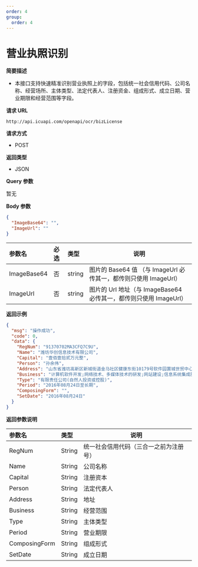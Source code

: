 ```yaml
---
order: 4
group:
  order: 4
---
```


# 营业执照识别

**简要描述**

- 本接口支持快速精准识别营业执照上的字段，包括统一社会信用代码、公司名称、经营场所、主体类型、法定代表人、注册资金、组成形式、成立日期、营业期限和经营范围等字段。

**请求 URL**

```shell
http://api.icuapi.com/openapi/ocr/bizLicense
```

**请求方式**

- POST

**返回类型**

- JSON

**Query 参数**

暂无

**Body 参数**

```json
{
  "ImageBase64": "",
  "ImageUrl": ""
}
```

| 参数名      | 必选 | 类型   | 说明                                                              |
| :---------- | :--- | :----- | ----------------------------------------------------------------- |
| ImageBase64 | 否   | string | 图片的 Base64 值 （与 ImageUrl 必传其一，都传则只使用 ImageUrl）  |
| ImageUrl    | 否   | string | 图片的 Url 地址（与 ImageBase64 必传其一，都传则只使用 ImageUrl） |

**返回示例**

```json
{
  "msg": "操作成功",
  "code": 0,
  "data": {
    "RegNum": "91370702MA3CFQ7C9U",
    "Name": "潍坊华创信息技术有限公司",
    "Capital": "壹佰壹拾贰万元整",
    "Person": "孙余伟",
    "Address": "山东省潍坊高新区新城街道金马社区健康东街10179号软件园置城世贸中心A座12层1207-2室",
    "Business": "计算机软件开发;网络技术、多媒体技术的研发;网站建设;信息系统集成服务:设计、制作(不含户外广告)、代理、发布广告;组织策划文化艺术交流活动;企业形象策划:增值电信业务.(依法须经批准的项目,经相关部门批准后方可开展经营活动)",
    "Type": "有限责任公司(自然人投资或控股)",
    "Period": "2016年08月24日至长期",
    "ComposingForm": "",
    "SetDate": "2016年08月24日"
  }
}
```

**返回参数说明**

| 参数名        | 类型   | 说明                                   |
| :------------ | :----- | -------------------------------------- |
| RegNum        | String | 统一社会信用代码（三合一之前为注册号） |
| Name          | String | 公司名称                               |
| Capital       | String | 注册资本                               |
| Person        | String | 法定代表人                             |
| Address       | String | 地址                                   |
| Business      | String | 经营范围                               |
| Type          | String | 主体类型                               |
| Period        | String | 营业期限                               |
| ComposingForm | String | 组成形式                               |
| SetDate       | String | 成立日期                               |

